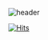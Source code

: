 ![header](https://capsule-render.vercel.app/api?type=wave&color=auto&height=300&section=header&text=Kim%20DonHa&fontSize=90)


[![Hits](https://hits.seeyoufarm.com/api/count/incr/badge.svg?url=https%3A%2F%2Fgithub.com%2Fgjbae1212%2Fhit-counter)](https://hits.seeyoufarm.com)                    
